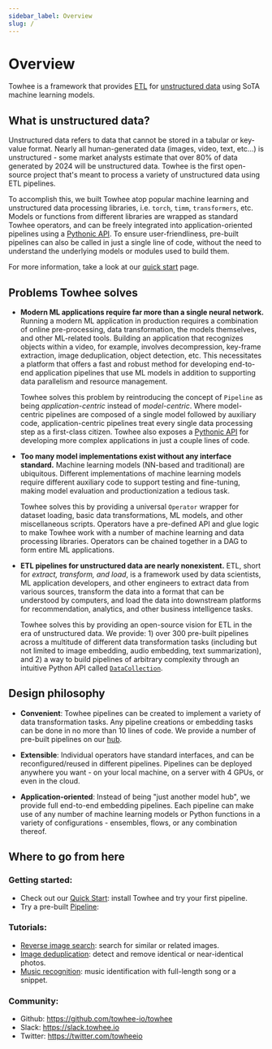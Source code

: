 ```yaml
---
sidebar_label: Overview
slug: /
---
```


# Overview

Towhee is a framework that provides [ETL](https://databricks.com/glossary/extract-transform-load) for [unstructured data](https://mitsloan.mit.edu/ideas-made-to-matter/tapping-power-unstructured-data) using SoTA machine learning models.

## What is unstructured data?

Unstructured data refers to data that cannot be stored in a tabular or key-value format. Nearly all human-generated data (images, video, text, etc...) is unstructured - some market analysts estimate that over 80% of data generated by 2024 will be unstructured data. Towhee is the first open-source project that's meant to process a variety of unstructured data using ETL pipelines.

To accomplish this, we built Towhee atop popular machine learning and unstructured data processing libraries, i.e. `torch`, `timm`, `transformers`, etc. Models or functions from different libraries are wrapped as standard Towhee operators, and can be freely integrated into application-oriented pipelines using a [Pythonic API](/03-User%20Guides/02-DataCollection/01-data-collection.md). To ensure user-friendliness, pre-built pipelines can also be called in just a single line of code, without the need to understand the underlying models or modules used to build them.

For more information, take a look at our [quick start](/02-Getting%20Started/01-quick-start.mdx) page.

## Problems Towhee solves

- **Modern ML applications require far more than a single neural network.** Running a modern ML application in production requires a combination of online pre-processing, data transformation, the models themselves, and other ML-related tools. Building an application that recognizes objects within a video, for example, involves decompression, key-frame extraction, image deduplication, object detection, etc. This necessitates a platform that offers a fast and robust method for developing end-to-end application pipelines that use ML models in addition to supporting data parallelism and resource management.

  Towhee solves this problem by reintroducing the concept of `Pipeline` as being _application-centric_ instead of _model-centric_. Where model-centric pipelines are composed of a single model followed by auxiliary code, application-centric pipelines treat every single data processing step as a first-class citizen. Towhee also exposes a [Pythonic API](/03-User%20Guides/02-DataCollection/01-data-collection.md) for developing more complex applications in just a couple lines of code.

- **Too many model implementations exist without any interface standard.** Machine learning models (NN-based and traditional) are ubiquitous. Different implementations of machine learning models require different auxiliary code to support testing and fine-tuning, making model evaluation and productionization a tedious task.

  Towhee solves this by providing a universal `Operator` wrapper for dataset loading, basic data transformations, ML models, and other miscellaneous scripts. Operators have a pre-defined API and glue logic to make Towhee work with a number of machine learning and data processing libraries. Operators can be chained together in a DAG to form entire ML applications.

- **ETL pipelines for unstructured data are nearly nonexistent.** ETL, short for _extract, transform, and load_, is a framework used by data scientists, ML application developers, and other engineers to extract data from various sources, transform the data into a format that can be understood by computers, and load the data into downstream platforms for recommendation, analytics, and other business intelligence tasks.

  Towhee solves this by providing an open-source vision for ETL in the era of unstructured data. We provide: 1) over 300 pre-built pipelines across a multitude of different data transformation tasks (including but not limited to image embedding, audio embedding, text summarization), and 2) a way to build pipelines of arbitrary complexity through an intuitive Python API called [`DataCollection`](/03-User%20Guides/02-DataCollection/01-data-collection.md).

## Design philosophy

- **Convenient**: Towhee pipelines can be created to implement a variety of data transformation tasks. Any pipeline creations or embedding tasks can be done in no more than 10 lines of code. We provide a number of pre-built pipelines on our [hub](https://towhee.io/pipelines?limit=30&page=1).

- **Extensible**: Individual operators have standard interfaces, and can be reconfigured/reused in different pipelines. Pipelines can be deployed anywhere you want - on your local machine, on a server with 4 GPUs, or even in the cloud.

- **Application-oriented**: Instead of being "just another model hub", we provide full end-to-end embedding pipelines. Each pipeline can make use of any number of machine learning models or Python functions in a variety of configurations - ensembles, flows, or any combination thereof.

## Where to go from here

### Getting started:

- Check out our [Quick Start](/02-Getting%20Started/01-quick-start.mdx): install Towhee and try your first pipeline.
- Try a pre-built [Pipeline](https://towhee.io/pipelines?limit=30&page=1):

### Tutorials:

- [Reverse image search](/05-Tutorials/02-Computer%20Vision/01-reverse-image-search.md): search for similar or related images.
- [Image deduplication](/05-Tutorials/02-Computer%20Vision/02-image-deduplication.md): detect and remove identical or near-identical photos.
- [Music recognition](/05-Tutorials/03-Audio/01-music-recognition-system.md): music identification with full-length song or a snippet.

### Community:

- Github: https://github.com/towhee-io/towhee
- Slack: https://slack.towhee.io
- Twitter: https://twitter.com/towheeio
